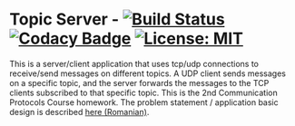 # Topic Server - [![Build Status](https://travis-ci.com/gramanicu/TopicServer.svg?token=bpyWbq9HzbqLxtGzRHpD&branch=master)](https://travis-ci.com/gramanicu/TopicServer) [![Codacy Badge](https://api.codacy.com/project/badge/Grade/bd76c224f71142bc82f27c42864a6d91)](https://www.codacy.com?utm_source=github.com&amp;utm_medium=referral&amp;utm_content=gramanicu/TopicServer&amp;utm_campaign=Badge_Grade) [![License: MIT](https://img.shields.io/badge/License-MIT-yellow.svg)](https://opensource.org/licenses/MIT)

This is a server/client application that uses tcp/udp connections to receive/send messages on different topics. A UDP client sends messages on a specific topic, and the server forwards the messages to the TCP clients subscribed to that specific topic. This is the 2nd Communication Protocols Course homework. The problem statement / application basic design is described [here (Romanian)](./docs/problem_statement.pdf).